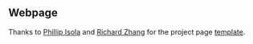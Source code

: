 ## <b>Webpage</b>

Thanks to [Phillip Isola](http://web.mit.edu/phillipi/) and [Richard Zhang](http://richzhang.github.io/) for the project page [template](https://github.com/richzhang/webpage-template).
